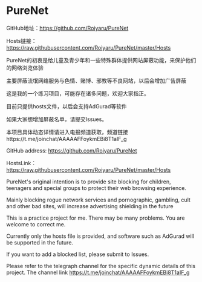 # PureNet
GitHub地址：https://github.com/Roiyaru/PureNet

Hosts链接：https://raw.githubusercontent.com/Roiyaru/PureNet/master/Hosts

PureNet的初衷是给儿童及青少年和一些特殊群体提供网站屏蔽功能，来保护他们的网络浏览体验

主要屏蔽流氓网络服务与色情、赌博、邪教等不良网站，以后会增加广告屏蔽

这是我的一个练习项目，可能存在诸多问题，欢迎大家指正。

目前只提供hosts文件，以后会支持AdGurad等软件

如果大家想增加屏蔽名单，请提交Issues。                                                                                             

本项目具体动态详情请进入电报频道获取，频道链接https://t.me/joinchat/AAAAAFFoykmEBi8T1aIF_g

GitHub address: https://github.com/Roiyaru/PureNet

HostsLink：https://raw.githubusercontent.com/Roiyaru/PureNet/master/Hosts

PureNet's original intention is to provide site blocking for children, teenagers and special groups to protect their web browsing experience.

Mainly blocking rogue network services and pornographic, gambling, cult and other bad sites, will increase advertising shielding in the future

This is a practice project for me. There may be many problems. You are welcome to correct me.

Currently only the hosts file is provided, and software such as AdGurad will be supported in the future.

If you want to add a blocked list, please submit to Issues.

Please refer to the telegraph channel for the specific dynamic details of this project. The channel link https://t.me/joinchat/AAAAAFFoykmEBi8T1aIF_g
